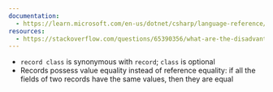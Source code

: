 ```yaml
---
documentation:
  - https://learn.microsoft.com/en-us/dotnet/csharp/language-reference/builtin-types/record
resources:
  - https://stackoverflow.com/questions/65390356/what-are-the-disadvantages-of-using-records-instead-of-classes
---
```

- `record class` is synonymous with  `record`;  `class` is optional
- Records possess value equality instead of reference equality: if all the fields of two records have the same values, then they are equal